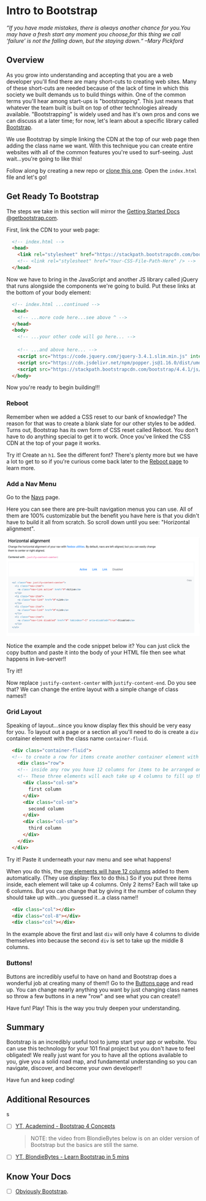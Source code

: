 # Intro to Bootstrap

*“If you have made mistakes, there is always another chance for you.You may have a fresh start any moment you choose,for this thing we call ‘failure’ is not the falling down, but the staying down.“ –Mary Pickford*

## Overview

As you grow into understanding and accepting that you are a web developer you'll find there are many short-cuts to creating web sites. Many of these short-cuts are needed because of the lack of time in which this society we built demands us to build things within. One of the common terms you'll hear among start-ups is "bootstrapping". This just means that whatever the team built is built on top of other technologies already available. "Bootstrapping" is widely used and has it's own pros and cons we can discuss at a later time; for now, let's learn about a specific library called [Bootstrap](https://getbootstrap.com/docs).

We use Bootstrap by simple linking the CDN at the top of our web page then adding the class name we want. With this technique you can create entire websites with all of the common features you're used to surf-seeing. Just wait...you're going to like this!

Follow along by creating a new repo or [clone this one](https://github.com/AustinCodingAcademy/101-Bootstrap-Boilerplate). Open the `index.html` file and let's go!

## Get Ready To Bootstrap

The steps we take in this section will mirror the [Getting Started Docs @getbootstrap.com](https://getbootstrap.com/docs/4.4/getting-started/introduction/).

First, link the CDN to your web page:

```html
  <!-- index.html -->
  <head>
    <link rel="stylesheet" href="https://stackpath.bootstrapcdn.com/bootstrap/4.4.1/css/bootstrap.min.css" integrity="sha384-Vkoo8x4CGsO3+Hhxv8T/Q5PaXtkKtu6ug5TOeNV6gBiFeWPGFN9MuhOf23Q9Ifjh" crossorigin="anonymous">
    <!-- <link rel="stylesheet" href="Your-CSS-File-Path-Here" /> -->
  </head>
```

Now we have to bring in the JavaScript and another JS library called jQuery that runs alongside the components we're going to build. Put these links at the bottom of your body element:

```html
  <!-- index.html ...continued -->
  <head>
    <!-- ...more code here...see above ^ -->
  </head>
  <body>
    <!-- ...your other code will go here... -->

    <!-- ...and above here... -->
    <script src="https://code.jquery.com/jquery-3.4.1.slim.min.js" integrity="sha384-J6qa4849blE2+poT4WnyKhv5vZF5SrPo0iEjwBvKU7imGFAV0wwj1yYfoRSJoZ+n" crossorigin="anonymous"></script>
    <script src="https://cdn.jsdelivr.net/npm/popper.js@1.16.0/dist/umd/popper.min.js" integrity="sha384-Q6E9RHvbIyZFJoft+2mJbHaEWldlvI9IOYy5n3zV9zzTtmI3UksdQRVvoxMfooAo" crossorigin="anonymous"></script>
    <script src="https://stackpath.bootstrapcdn.com/bootstrap/4.4.1/js/bootstrap.min.js" integrity="sha384-wfSDF2E50Y2D1uUdj0O3uMBJnjuUD4Ih7YwaYd1iqfktj0Uod8GCExl3Og8ifwB6" crossorigin="anonymous"></script>
  </body>
```

Now you're ready to begin building!!!

### Reboot

Remember when we added a CSS reset to our bank of knowledge? The reason for that was to create a blank slate for our other styles to be added. Turns out, Bootstrap has its own form of CSS reset called Reboot. You don't have to do anything special to get it to work. Once you've linked the CSS CDN at the top of your page it works.

Try it! Create an `h1`. See the different font? There's plenty more but we have a lot to get to so if you're curious come back later to the [Reboot page](https://getbootstrap.com/docs/4.4/content/reboot/) to learn more.

### Add a Nav Menu

Go to the [Navs](https://getbootstrap.com/docs/4.4/components/navs/) page.

Here you can see there are pre-built navigation menus you can use. All of them are 100% customizable but the benefit you have here is that you didn't have to build it all from scratch. So scroll down until you see: "Horizontal alignment".

![bootstrap-docs-nav-horizontal-alignment](./../images/bootstrap-docs-nav-horizontal-alignment.png)

 Notice the example and the code snippet below it? You can just click the copy button and paste it into the body of your HTML file then see what happens in live-server!!

Try it!!

Now replace `justify-content-center` with j`ustify-content-end`. Do you see that? We can change the entire layout with a simple change of class names!!

### Grid Layout

Speaking of layout...since you know display flex this should be very easy for you. To layout out a page or a section all you'll need to do is create a `div` container element with the class name `container-fluid`.

```html
  <div class="container-fluid">
  <!-- to create a row for items create another container element with the class name: "row" -->
    <div class="row">
    <!-- inside any row you have 12 columns for items to be arranged on. -->
    <!-- These three elements will each take up 4 columns to fill up the screen -->
      <div class="col-sm">
        first column
      </div>
      <div class="col-sm">
        second column
      </div>
      <div class="col-sm">
        third column
      </div>
    </div>
  </div>
```

Try it! Paste it underneath your nav menu and see what happens!

When you do this, the [row elements will have 12 columns](https://getbootstrap.com/docs/4.4/layout/grid/) added to them automatically. (They use display: flex to do this.) So if you put three items inside, each element will take up 4 columns. Only 2 items? Each will take up 6 columns. But you can change that by giving it the number of column they should take up with...you guessed it...a class name!!

```html
  <div class="col"></div>
  <div class="col-8"></div>
  <div class="col"></div>
```

In the example above the first and last `div` will only have 4 columns to divide themselves into because the second `div` is set to take up the middle 8 columns.

### Buttons!

Buttons are incredibly useful to have on hand and Bootstrap does a wonderful job at creating many of them!! Go to the [Buttons page](https://getbootstrap.com/docs/4.4/components/buttons/) and read up. You can change nearly anything you want by just changing class names so throw a few buttons in a new "row" and see what you can create!!

Have fun! Play! This is the way you truly deepen your understanding.

## Summary

Bootstrap is an incredibly useful tool to jump start your app or website. You can use this technology for your 101 final project but you don't have to feel obligated! We really just want for you to have all the options available to you, give you a solid road map, and fundamental understanding so you can navigate, discover, and become your own developer!!

Have fun and keep coding!

## Additional Resources
s

- [ ] [YT, Academind - Bootstrap 4 Concepts](https://youtu.be/7g8Gg2QVdeU)
  
  > NOTE: the video from BlondieBytes below is on an older version of Bootstrap but the basics are still the same.

- [ ] [YT, BlondieBytes - Learn Bootstrap in 5 mins](https://youtu.be/yalxT0PEx8c)

## Know Your Docs

- [ ] [Obviously Bootstrap](https://getbootstrap.com/docs/4.4/getting-started/introduction/).
